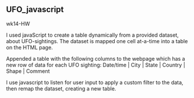 ## UFO_javascript
wk14-HW

I used javaScript to create a table dynamically from a provided dataset, about UFO-sightings. The dataset is mapped one cell at-a-time into a table on the HTML page.

Appended a table with the following columns to the webpage which has a new row of data for each UFO sighting:
Date/time  |  City  |  State  |  Country  |  Shape  |  Comment

I use javascript to listen for user input to apply a custom filter to the data, then remap the dataset, creating a new table.
